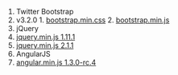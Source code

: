 1. Twitter Bootstrap
  1. v3.2.0
    1. [bootstrap.min.css](https://cdn.rawgit.com/twbs/bootstrap/v3.2.0/dist/css/bootstrap.min.css)
    2. [bootstrap.min.js](https://cdn.rawgit.com/twbs/bootstrap/v3.2.0/dist/js/bootstrap.min.js)
1. jQuery
  1. [jquery.min.js 1.11.1](https://cdn.rawgit.com/jquery/jquery/1.11.1/dist/jquery.min.js) 
  1. [jquery.min.js 2.1.1](https://cdn.rawgit.com/jquery/jquery/2.1.1/dist/jquery.min.js)
1. AngularJS
  1. [angular.min.js 1.3.0-rc.4](https://ajax.googleapis.com/ajax/libs/angularjs/1.3.0-rc.4/angular.min.js)
